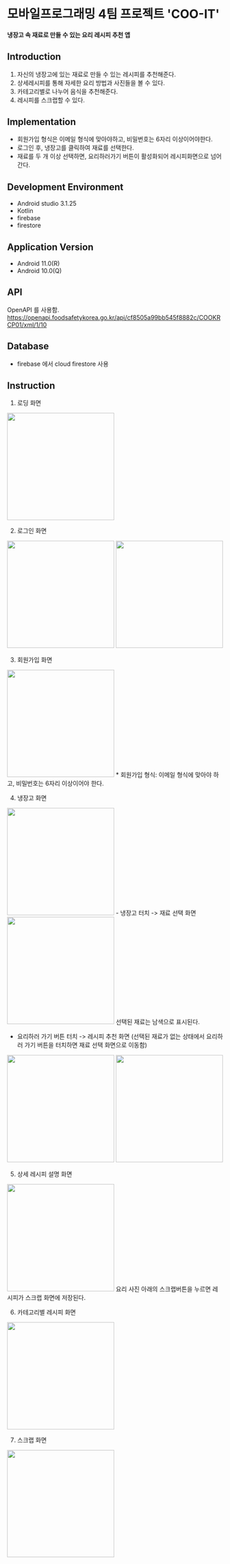 # 모바일프로그래밍 4팀 프로젝트 'COO-IT'
#### 냉장고 속 재료로 만들 수 있는 요리 레시피 추천 앱
## Introduction
1. 자신의 냉장고에 있는 재료로 만들 수 있는 레시피를 추천해준다.
2. 상세레시피를 통해 자세한 요리 방법과 사진들을 볼 수 있다. 
3. 카테고리별로 나누어 음식을 추천해준다.
4. 레시피를 스크랩할 수 있다.
## Implementation
+ 회원가입 형식은 이메일 형식에 맞아야하고, 비밀번호는 6자리 이상이어야한다. 
+ 로그인 후, 냉장고를 클릭하여 재료를 선택한다.
+ 재료를 두 개 이상 선택하면, 요리하러가기 버튼이 활성화되어 레시피화면으로 넘어간다.  
## Development Environment
+ Android studio 3.1.25
+ Kotlin
+ firebase
+ firestore
## Application Version
+ Android 11.0(R)
+ Android 10.0(Q)
## API 
OpenAPI 를 사용함. 
<https://openapi.foodsafetykorea.go.kr/api/cf8505a99bb545f8882c/COOKRCP01/xml/1/10> 
## Database 
+ firebase 에서 cloud firestore 사용
## Instruction
1. 로딩 화면
<img src="https://user-images.githubusercontent.com/66251759/143869910-3314aace-499d-45f2-ab6b-a0a7fa873071.png" width="250"/>

2. 로그인 화면
<img src="https://user-images.githubusercontent.com/66251759/143869936-28131e4d-f5e7-4f3f-94a2-65c6f4e344a2.png" width="250"/>
<img src="https://user-images.githubusercontent.com/66251759/143870014-bc26cf01-cab4-4418-b90c-04b5fe039272.png" width="250"/>

3. 회원가입 화면
<img src="https://user-images.githubusercontent.com/66251759/143870032-523376c7-d955-482b-8b77-586792724363.png" width="250"/>
* 회원가입 형식: 이메일 형식에 맞아야 하고, 비밀번호는 6자리 이상이어야 한다.

4. 냉장고 화면
<img src="https://user-images.githubusercontent.com/66251759/143870056-c9193dd9-81c4-4c43-ba31-c9d9a47785c6.png" width="250"/>
 - 냉장고 터치 -> 재료 선택 화면
<img src="https://user-images.githubusercontent.com/66251759/143870137-b4d8f446-2a33-40c8-bb75-bff9dce68858.png" width="250"/>
 선택된 재료는 남색으로 표시된다.

 - 요리하러 가기 버튼 터치 -> 레시피 추천 화면 (선택된 재료가 없는 상태에서 요리하러 가기 버튼을 터치하면 재료 선택 화면으로 이동함)
<img src="https://user-images.githubusercontent.com/66251759/143870203-040a70cc-6b5e-4d08-b2e2-0c38cfda2996.png" width="250"/>
<img src="https://user-images.githubusercontent.com/66251759/143870229-5725105f-c694-432a-a08b-893210a4c11c.png" width="250"/>

5. 상세 레시피 설명 화면
<img src="(https://user-images.githubusercontent.com/66251759/143870337-bd4a23ca-4301-40ff-bcde-d5de028ff18f.png" width="250"/>
요리 사진 아래의 스크랩버튼을 누르면 레시피가 스크랩 화면에 저장된다.

6. 카테고리별 레시피 화면
<img src="(https://user-images.githubusercontent.com/66251759/143870296-4c1d4dcc-3669-4a40-9723-86f5e5e5e44c.png" width="250"/>

7. 스크랩 화면
<img src="(https://user-images.githubusercontent.com/66251759/143870366-bc7491f2-d7ef-4faa-9495-009014aee8ab.png" width="250"/>
